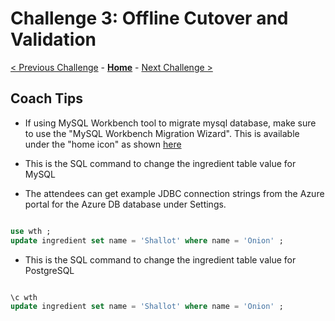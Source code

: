 # Challenge 3: Offline Cutover and Validation

[< Previous Challenge](./02-offline-migration.md) - **[Home](./README.md)** - [Next Challenge >](./04-online-migration.md)

## Coach Tips

* If using MySQL Workbench tool to migrate mysql database, make sure to use the "MySQL Workbench Migration Wizard". This is available under the "home icon" as shown [here](./mysql_workbench_migration_wizard.jpg) 

* This is the SQL command to change the ingredient table value for MySQL

* The attendees can get example JDBC connection strings from the Azure portal for the Azure DB database under Settings. 

```sql

use wth ;
update ingredient set name = 'Shallot' where name = 'Onion' ;

```

* This is the SQL command to change the ingredient table value for PostgreSQL

```sql

\c wth 
update ingredient set name = 'Shallot' where name = 'Onion' ;


```
